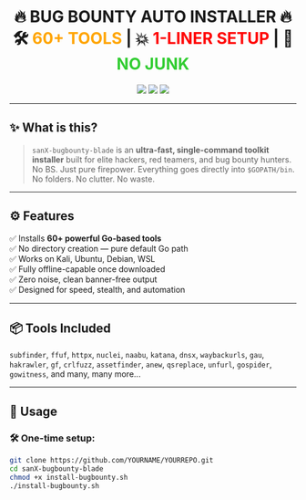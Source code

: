 <h1 align="center">
🔥 BUG BOUNTY AUTO INSTALLER 🔥  
<br>
🛠️ <span style="color:orange">60+ TOOLS</span> | 💥 <span style="color:red">1-LINER SETUP</span> | 🚀 <span style="color:limegreen">NO JUNK</span>
</h1>

<p align="center">
  <img src="https://img.shields.io/badge/Golang-Automated-blue?style=for-the-badge" />
  <img src="https://img.shields.io/badge/BugBounty-Ready-ff69b4?style=for-the-badge" />
  <img src="https://img.shields.io/badge/Tested-Kali%20%7C%20Ubuntu-red?style=for-the-badge" />
</p>

---

## ✨ What is this?

> `sanX-bugbounty-blade` is an **ultra-fast, single-command toolkit installer** built for elite hackers, red teamers, and bug bounty hunters.  
> No BS. Just pure firepower. Everything goes directly into `$GOPATH/bin`. No folders. No clutter. No waste.

---

## ⚙️ Features

✅ Installs **60+ powerful Go-based tools**  
✅ No directory creation — pure default Go path  
✅ Works on Kali, Ubuntu, Debian, WSL  
✅ Fully offline-capable once downloaded  
✅ Zero noise, clean banner-free output  
✅ Designed for speed, stealth, and automation

---

## 📦 Tools Included

`subfinder`, `ffuf`, `httpx`, `nuclei`, `naabu`, `katana`, `dnsx`, `waybackurls`, `gau`, `hakrawler`, `gf`, `crlfuzz`, `assetfinder`, `anew`, `qsreplace`, `unfurl`, `gospider`, `gowitness`, and many, many more...

---

## 🧠 Usage

### 🛠️ One-time setup:
```bash
git clone https://github.com/YOURNAME/YOURREPO.git
cd sanX-bugbounty-blade
chmod +x install-bugbounty.sh
./install-bugbounty.sh
